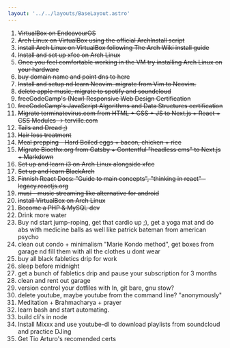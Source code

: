 ```yaml
---
layout: '../../layouts/BaseLayout.astro'
---
```

1. ~~VirtualBox on EndeavourOS~~
2. ~~Arch Linux on VirtualBox using the official ArchInstall script~~
3. ~~install Arch Linux on VirtualBox following The Arch Wiki install guide~~
4. ~~Install and set up xfce on Arch Linux~~
5. ~~Once you feel comfortable working in the VM try installing Arch Linux on your hardware~~
6. ~~buy domain name and point dns to here~~
7. ~~Install and setup nd learn Neovim. migrate from Vim to Neovim.~~
8. ~~delete apple music, migrate to spotify and soundcloud~~
9. ~~freeCodeCamp's (New) Responsive Web Design Certification~~
10. ~~freeCodeCamp's JavaScript Algorithms and Data Structures certification~~
11. ~~Migrate terminatevirus.com from HTML + CSS + JS to Next.js + React + CSS Modules -> tervillc.com~~
12. ~~Tails and Dread ;)~~
13. ~~Hair loss treatment~~
14. ~~Meal prepping - Hard Boiled eggs + bacon, chicken + rice~~
15. ~~Migrate Bioethx.org from Gatsby + Contentful "headless cms" to Next.js + Markdown~~
16. ~~Set up and learn i3 on Arch Linux alongside xfce~~
17. ~~Set up and learn BlackArch~~
18. ~~Finnish React Docs: "Guide to main concepts", "thinking in react" - legacy.reactjs.org~~
19. ~~musi - music streaming like alternative for android~~
20. ~~install VirtualBox on Arch Linux~~
21. ~~Become a PHP & MySQL dev~~
22. Drink more water
23. Buy nd start jump-roping, get that cardio up ;), get a yoga mat and do abs with medicine balls as well like patrick bateman from american psycho
24. clean out condo + minimalism "Marie Kondo method", get boxes from garage nd fill them with all the clothes u dont wear
25. buy all black fabletics drip for work
26. sleep before midnight
27. get a bunch of fabletics drip and pause your subscription for 3 months
28. clean and rent out garage
29. version control your dotfiles with ln, git bare, gnu stow?
30. delete youtube, maybe youtube from the command line? "anonymously"
31. Meditation + Brahmacharya + prayer
32. learn bash and start automating.
33. build cli's in node
34. Install Mixxx and use youtube-dl to download playlists from soundcloud and practice DJing
35. Get Tio Arturo's recomended certs

